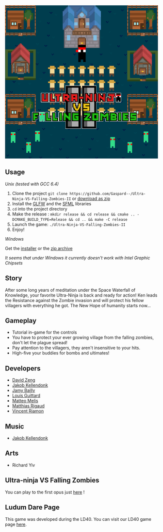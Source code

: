 ![img](https://raw.githubusercontent.com/Gaspard--/Ultra-Ninja-VS-Falling-Zombies-II/master/resources/Jacket.png)

## Usage

*Unix (tested with GCC 6.4)*

1. Clone the project `git clone https://github.com/Gaspard--/Ultra-Ninja-VS-Falling-Zombies-II` or [download as zip](https://github.com/Gaspard--/Ultra-Ninja-VS-Falling-Zombies-II/archive/master.zip)
2. Install the [GLFW](http://www.glfw.org/) and the [SFML](https://www.sfml-dev.org/) libraries
3. `cd` into the project directory
4. Make the release : `mkdir release && cd release && cmake .. -DCMAKE_BUILD_TYPE=Release && cd .. && make -C release`
5. Launch the game: `./Ultra-Ninja-VS-Falling-Zombies-II`
6. Enjoy!

*Windows*

Get the [installer](https://github.com/Gaspard--/Ultra-Ninja-VS-Falling-Zombies-II/releases/download/v1.0.0/Ultra-Ninja-VS-Falling-Zombies-II.msi) or the [zip archive](https://github.com/Gaspard--/Ultra-Ninja-VS-Falling-Zombies-II/releases/download/v1.0.0/Ultra-Ninja-VS-Falling-Zombies-II.zip)

*It seems that under Windows it currently doesn't work with Intel Graphic Chipsets*

## Story

After some long years of meditation under the Space Waterfall of Knowledge, your favorite Ultra-Ninja is back and ready for action!
Ken leads the Resistance against the Zombie invasion and will protect his fellow villagers with everything he got.
The New Hope of humanity starts now...

## Gameplay

* Tutorial in-game for the controls
* You have to protect your ever growing village from the falling zombies, don't let the plague spread!
* Pay attention to the villagers, they aren't insensitive to your hits.
* High-five your buddies for bombs and ultimates!

## Developers
* [David Zeng](https://github.com/Arcsz)
* [Jakob Kellendonk](https://github.com/Gaspard--)
* [Jamy Bailly](https://github.com/baillyjamy)
* [Louis Guittard](https://github.com/TheSheepKing)
* [Matteo Melis](https://github.com/melis-m)
* [Matthias Rigaud](https://github.com/matthiasrigaud)
* [Vincent Riamon](https://github.com/riamon-v)

## Music
* [Jakob Kellendonk](https://soundcloud.com/gaspard-4)

## Arts
* Richard Yiv

## Ultra-ninja VS Falling Zombies

You can play to the first opus just [here](https://ldjam.com/events/ludum-dare/38/ultra-ninja-vs-falling-zombies) !

## Ludum Dare Page

This game was developed during the LD40.
You can visit our LD40 game page [here](https://ldjam.com/events/ludum-dare/40/ultra-ninja-vs-falling-zombies-ii-new-hope).
